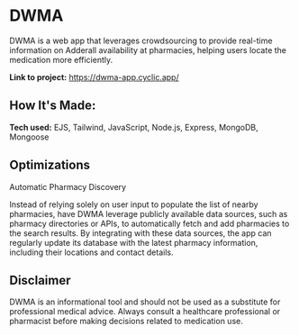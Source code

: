 # DWMA
DWMA is a web app that leverages crowdsourcing to provide real-time information on Adderall availability at pharmacies, helping users locate the medication more efficiently.

**Link to project:** https://dwma-app.cyclic.app/


## How It's Made:

**Tech used:** EJS, Tailwind, JavaScript, Node.js, Express, MongoDB, Mongoose


## Optimizations
Automatic Pharmacy Discovery

Instead of relying solely on user input to populate the list of nearby pharmacies, have DWMA leverage publicly available data sources, such as pharmacy directories or APIs, to automatically fetch and add pharmacies to the search results. By integrating with these data sources, the app can regularly update its database with the latest pharmacy information, including their locations and contact details.

## Disclaimer
DWMA is an informational tool and should not be used as a substitute for professional medical advice. Always consult a healthcare professional or pharmacist before making decisions related to medication use.
